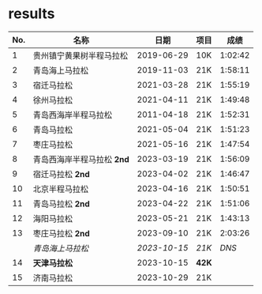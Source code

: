 # results

| No. | 名称                        | 日期       | 项目 | 成绩     |
| --- | -------------------------- | ---------- | --- | ------- |
|   1 | 贵州镇宁黄果树半程马拉松       | 2019-06-29 | 10K | 1:02:42 |
|   2 | 青岛海上马拉松               | 2019-11-03 | 21K | 1:58:11 |
|   3 | 宿迁马拉松                  | 2021-03-28 | 21K | 1:55:19 |
|   4 | 徐州马拉松                  | 2021-04-11 | 21K | 1:49:48 |
|   5 | 青岛西海岸半程马拉松          | 2011-04-18 | 21K | 1:52:31 |
|   6 | 青岛马拉松                  | 2021-05-04 | 21K | 1:51:23 |
|   7 | 枣庄马拉松                  | 2021-05-16 | 21K | 1:47:54 |
|   8 | 青岛西海岸半程马拉松 **2nd**  | 2023-03-19 | 21K | 1:56:09 |
|   9 | 宿迁马拉松 **2nd**          | 2023-04-02 | 21K | 1:46:47 |
|  10 | 北京半程马拉松               | 2023-04-16 | 21K | 1:50:51 |
|  11 | 青岛马拉松 **2nd**          | 2023-04-22 | 21K | 1:51:06 |
|  12 | 海阳马拉松                  | 2023-05-21 | 21K | 1:43:13 |
|  13 | 枣庄马拉松 **2nd**          | 2023-09-10 | 21K | 2:03:26 |
|     | _青岛海上马拉松_             | _2023-10-15_ | _21K_ | _DNS_ |
|  14 | **天津马拉松**              | 2023-10-15 | **42K** |         |
|  15 | 济南马拉松                  | 2023-10-29 | 21K |         |
